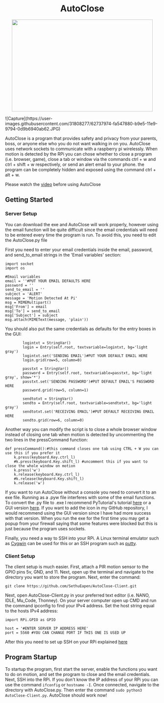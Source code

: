<h1 align="center">AutoClose</h1>

<p align="center">
  <img width="460" height="300" src="http://www.fillmurray.com/460/300">
</p>
![Capture](https://user-images.githubusercontent.com/31808277/62737974-fa547880-b9e5-11e9-9794-0d9b6940ab62.JPG)

AutoClose is a program that provides safety and privacy from your parents, boss, or anyone else who you do not want walking in on you. AutoClose uses network sockets to communicate with a raspberry pi wirelessly. When motion is detected by the RPi you can chose whether to close a program (i.e. browser, game), close a tab or window via the commands ctrl + w and ctrl + shift + w respectively, or send an alert email to your phone. the program can be completely hidden and exposed using the command ctrl + alt + w.

Please watch the [video]() before using AutoClose


## Getting Started

### Server Setup

You can download the exe and AutoClose will work properly, however using the email function will be quite difficult since the email credentials will need to be entered every time the program is run. To avoid this, you need to edit the AutoClose.py file

First you need to enter your email credentials inside the email, password, and send_to_email strings in the 'Email variables' section:
```
import socket
import os

#Email variables
email = ''#PUT YOUR EMAIL DEFAULTS HERE
password = ''
send_to_email = ''
subject = 'ALERT'
message = 'Motion Detected At Pi'
msg = MIMEMultipart()
msg['From'] = email
msg['To'] = send_to_email
msg['Subject'] = subject
msg.attach(MIMEText(message, 'plain'))

```
You should also put the same credentials as defaults for the entry boxes in the GUI:
```
        logintxt = StringVar()
        login = Entry(self.root, textvariable=logintxt, bg='light gray')
        logintxt.set('SENDING EMAIL')#PUT YOUR DEFAULT EMAIL HERE
        login.grid(row=5, column=0)

        passtxt = StringVar()
        password = Entry(self.root, textvariable=passtxt, bg='light gray', show='*')
        passtxt.set('SENDING PASSWORD')#PUT DEFAULT EMAIL'S PASSWORD HERE
        password.grid(row=5, column=1)

        sendtotxt = StringVar()
        sendto = Entry(self.root, textvariable=sendtotxt, bg='light gray')
        sendtotxt.set('RECEIVING EMAIL')#PUT DEFAULT RECEIVING EMAIL HERE
        sendto.grid(row=6, column=0)

```

Another way you can modify the script is to close a whole browser window instead of closing one tab when motion is detected by uncommenting the two lines in the pressCommand function:
```
def pressCommand():#this command closes one tab using CTRL + W you can use this if you prefer it
    k.press(keyboard.Key.ctrl_l)
    #k.press(keyboard.Key.shift_l) #uncomment this if you want to close the whole window on motion
    k.press('w')
    k.release(keyboard.Key.ctrl_l)
    #k.release(keyboard.Key.shift_l)
    k.release('w')
```

If you want to run AutoClose without a console you need to convert it to an exe file. Running as a .pyw file interferes with some of the email functions. To convert the .py file to .exe I recommend PyTutorial's tutorial [here](https://www.youtube.com/watch?v=lOIJIk_maO4) or a GUI version [here](https://www.youtube.com/watch?v=OZSZHmWSOeM). If you want to add the icon in my GitHub repository, I would recommend using the GUI version since I have had more success with that version. When you run the exe for the first time you may get a popup from your firewall saying that some features were blocked but this is just because the program uses sockets.

Finally, you need a way to SSH into your RPi. A Linux terminal emulator such as [Cygwin](https://www.cygwin.com/) can be used for this or an SSH program such as [putty](https://www.putty.org/). 

### Client Setup

The client setup is much easier. First, attach a PIR motion sensor to the GPIO pins 5v, GND, and 11. Next, open up the terminal and navigate to the directory you want to store the program. Next, enter the command:
```
git clone https://github.com/SethuEapen/AutoClose-Client.git
```

Next, open AutoClose-Client.py in your preferred text editor (i.e. NANO, IDLE, Mu_Code, Thonney). On your server computer open up CMD and run the command ipconfig to find your IPv4 address. Set the host string equal to the hosts IPv4 address:
```
import RPi.GPIO as GPIO

host = '#ENTER SERVER IP ADDRESS HERE'
port = 5560 #YOU CAN CHANGE PORT IF THIS ONE IS USED UP
```
After this you need to set up SSH on your RPi explained [here](https://www.raspberrypi.org/documentation/remote-access/ssh/)


## Program Startup

To startup the program, first start the server, enable the functions you want to do on motion, and set the program to close and the email credentials. Next, SSH into the RPi. If you don't know the IP address of your RPi you can use the command `ifconfig` or `hostname -I`. Once connected, navigate to the directory with AutoClose.py. Then enter the command `sudo python3 AutoClose-Client.py`. AutoClose should work now!
